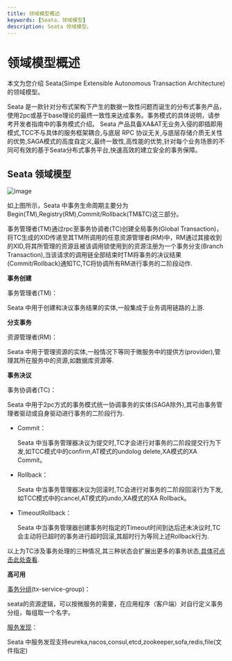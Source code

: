 ```yaml
---
title: 领域模型概述
keywords: [Seata、领域模型]
description: Seata 领域模型。
---
```


# 领域模型概述

本文为您介绍 Seata(Simpe Extensible Autonomous Transaction Architecture) 的领域模型。

Seata 是一款针对分布式架构下产生的数据一致性问题而诞生的分布式事务产品，使用2pc或基于base理论的最终一致性来达成事务。事务模式的具体说明，请参考开发者指南中的事务模式介绍。 Seata 产品具备XA&AT无业务入侵的即插即用模式,TCC不与具体的服务框架耦合,与底层 RPC 协议无关,与底层存储介质无关性的优势,SAGA模式的高度自定义,最终一致性,高性能的优势,针对每个业务场景的不同可有效的基于Seata分布式事务平台,快速高效的建立安全的事务保障。

## Seata 领域模型

![image](https://img.alicdn.com/tfs/TB19qmhOrY1gK0jSZTEXXXDQVXa-1330-924.png)

如上图所示，Seata 中事务生命周期主要分为Begin(TM),Registry(RM),Commit/Rollback(TM&TC)这三部分。

事务管理者(TM)通过rpc至事务协调者(TC)创建全局事务(Global Transaction)，将TC生成的XID传递至其TM所调用的任意资源管理者(RM)中，RM通过其接收到的XID,将其所管理的资源且被该调用锁使用到的资源注册为一个事务分支(Branch Transaction),当该请求的调用链全部结束时TM将事务的决议结果(Commit/Rollback)通知TC,TC将协调所有RM进行事务的二阶段动作.

**事务创建**

事务管理者(TM)：

Seata 中用于创建和决议事务结果的实体,一般集成于业务调用链路的上游.

**分支事务**

资源管理者(RM)：

Seata 中用于管理资源的实体,一般情况下等同于微服务中的提供方(provider),管理其所在服务中的资源,如数据库资源等.

**事务决议**

事务协调者(TC)：

Seata 中用于2pc方式的事务模式统一协调事务的实体(SAGA除外),其可由事务管理者驱动或自身驱动进行事务的二阶段行为.

- Commit：

  Seata 中当事务管理器决议为提交时,TC才会进行对事务的二阶段提交行为下发,如TCC模式中的confirm,AT模式的undolog delete,XA模式的XA Commit。

- Rollback：

  Seata 中当事务管理器决议为回滚时,TC会进行对事务的二阶段回滚行为下发,如TCC模式中的cancel,AT模式的undo,XA模式的XA Rollback。

- TimeoutRollback：

  Seata 中当事务管理器创建事务时指定的Timeout时间到达后还未决议时,TC会主动将已超时的事务进行超时回滚,其超时行为等同上述Rollback行为.

以上为TC涉及事务处理的三种情况,其三种状态会扩展出更多的事务状态,[具体可点击此处查看](/docs/user/appendix/global-transaction-status/).

**高可用**

[事务分组](/docs/user/txgroup/transaction-group/)(tx-service-group)：

seata的资源逻辑，可以按微服务的需要，在应用程序（客户端）对自行定义事务分组，每组取一个名字。

[服务发现](/docs/user/registry/)：

Seata 中服务发现支持eureka,nacos,consul,etcd,zookeeper,sofa,redis,file(文件指定)
